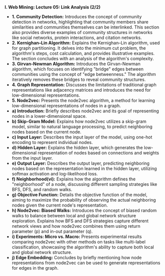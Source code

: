 **I. Web Mining: Lecture 05: Link Analysis (2/2)**

- **1. Community Detection:** Introduces the concept of community detection in networks, highlighting that community members share similarities and communities themselves can be interlinked. This section also provides diverse examples of community structures in networks like social networks, protein interactions, and citation networks.
- **2. Kernighan–Lin Algorithm:** Explains the Kernighan–Lin algorithm, used for graph partitioning. It delves into the minimum cut problem, the algorithm's steps, cost calculation, and provides illustrative examples. The section concludes with an analysis of the algorithm's complexity.
- **3. Girvan-Newman Algorithm:** Introduces the Girvan-Newman algorithm, which focuses on identifying "bridge" edges between communities using the concept of "edge betweenness." The algorithm iteratively removes these bridges to reveal community structures.
- **4. Graph Representation:** Discusses the limitations of traditional graph representations like adjacency matrices and introduces the need for low-dimensional representations.
- **5. Node2vec:** Presents the node2vec algorithm, a method for learning low-dimensional representations of nodes in a graph.
- **a) Introduction:** Briefly describes node2vec and its goal of representing nodes in a lower-dimensional space.
- **b) Skip-Gram Model:** Explains how node2vec utilizes a skip-gram model, similar to natural language processing, to predict neighboring nodes based on the current node.
- **c) Input Layer:** Describes the input layer of the model, using one-hot encoding to represent individual nodes.
- **d) Hidden Layer:** Explains the hidden layer, which generates the low-dimensional representation of nodes based on connections and weights from the input layer.
- **e) Output Layer:** Describes the output layer, predicting neighboring nodes based on the representation learned in the hidden layer, utilizing softmax activation and log-likelihood loss.
- **f) Neighborhood(vi):** Explains how the algorithm defines the "neighborhood" of a node, discussing different sampling strategies like BFS, DFS, and random walks.
- **g) Objective Function:** Details the objective function of the model, aiming to maximize the probability of observing the actual neighboring nodes given the current node's representation.
- **h) Node2vec: Biased Walks:** Introduces the concept of biased random walks to balance between local and global network structure exploration. Explains how BFS and DFS strategies capture different network views and how node2vec combines them using return parameter (p) and in-out parameter (q).
- **i) Experiments: Micro vs. Macro:** Presents experimental results comparing node2vec with other methods on tasks like multi-label classification, showcasing the algorithm's ability to capture both local and global network structure.
- **j) Edge Embedding:** Concludes by briefly mentioning how node representations from node2vec can be used to generate representations for edges in the graph.